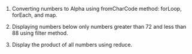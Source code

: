 1) Converting numbers to Alpha using fromCharCode method: forLoop, forEach, and map.

2) Displaying numbers below only numbers greater than 72 and less than 88 using filter method.

3) Display the product of all numbers using reduce.
